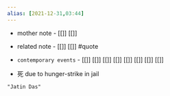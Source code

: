 ```yaml
---
alias: [2021-12-31,03:44]
---
```

- mother note - [[]] [[]]
- related note - [[]] [[]] #quote 
- `contemporary events` - [[]] [[]] [[]] [[]] [[]] [[]] [[]] [[]]

 - 死 due to hunger-strike in jail

```query 2021-12-31 03:44
"Jatin Das"
```

